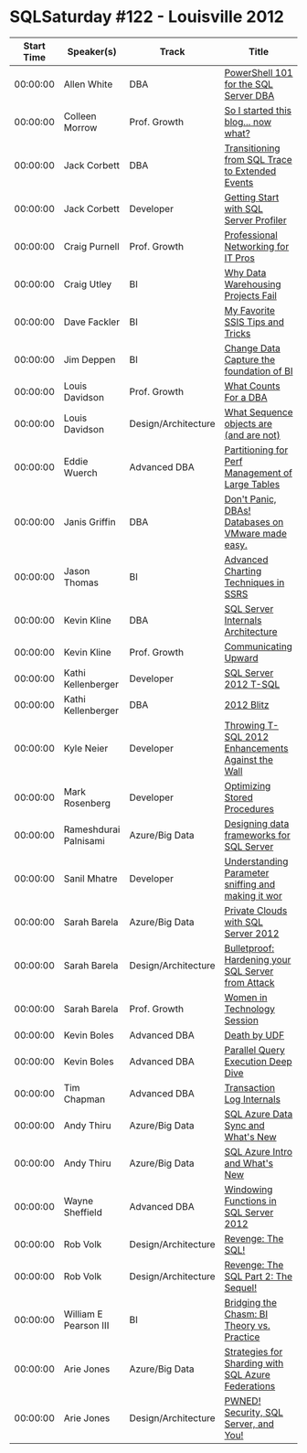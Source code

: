 # SQLSaturday #122 - Louisville 2012
Start Time|Speaker(s)|Track|Title
---|---|---|---
00:00:00|Allen White|DBA|[PowerShell 101 for the SQL Server DBA](10002.md)
00:00:00|Colleen Morrow|Prof. Growth|[So I started this blog... now what?](11770.md)
00:00:00|Jack Corbett|DBA|[Transitioning from SQL Trace to Extended Events](11841.md)
00:00:00|Jack Corbett|Developer|[Getting Start with SQL Server Profiler](11843.md)
00:00:00|Craig Purnell|Prof. Growth|[Professional Networking for IT Pros](12030.md)
00:00:00|Craig Utley|BI|[Why Data Warehousing Projects Fail](12105.md)
00:00:00|Dave Fackler|BI|[My Favorite SSIS Tips and Tricks](12343.md)
00:00:00|Jim Deppen|BI|[Change Data Capture the foundation of BI](13187.md)
00:00:00|Louis Davidson|Prof. Growth|[What Counts For a DBA](13449.md)
00:00:00|Louis Davidson|Design/Architecture|[What Sequence objects are (and are not)](13450.md)
00:00:00|Eddie Wuerch|Advanced DBA|[Partitioning for Perf  Management of Large Tables](14040.md)
00:00:00|Janis Griffin|DBA|[Don't Panic, DBAs!  Databases on VMware made easy.](15687.md)
00:00:00|Jason Thomas|BI|[Advanced Charting Techniques in SSRS](15896.md)
00:00:00|Kevin Kline|DBA|[SQL Server Internals  Architecture](18168.md)
00:00:00|Kevin Kline|Prof. Growth|[Communicating Upward](18172.md)
00:00:00|Kathi Kellenberger|Developer|[SQL Server 2012 T-SQL](18394.md)
00:00:00|Kathi Kellenberger|DBA|[2012 Blitz](18395.md)
00:00:00|Kyle Neier|Developer|[Throwing T-SQL 2012 Enhancements Against the Wall](18890.md)
00:00:00|Mark Rosenberg|Developer|[Optimizing Stored Procedures](19568.md)
00:00:00|Rameshdurai Palnisami|Azure/Big Data|[Designing data frameworks for SQL Server](22748.md)
00:00:00|Sanil Mhatre|Developer|[Understanding Parameter sniffing and making it wor](23955.md)
00:00:00|Sarah Barela|Azure/Big Data|[Private Clouds with SQL Server 2012](23976.md)
00:00:00|Sarah Barela|Design/Architecture|[Bulletproof: Hardening your SQL Server from Attack](23977.md)
00:00:00|Sarah Barela|Prof. Growth|[Women in Technology Session](23978.md)
00:00:00|Kevin Boles|Advanced DBA|[Death by UDF](26313.md)
00:00:00|Kevin Boles|Advanced DBA|[Parallel Query Execution Deep Dive](26317.md)
00:00:00|Tim Chapman|Advanced DBA|[Transaction Log Internals](26752.md)
00:00:00|Andy Thiru|Azure/Big Data|[SQL Azure Data Sync and What's New](27327.md)
00:00:00|Andy Thiru|Azure/Big Data|[SQL Azure  Intro and What's New](27329.md)
00:00:00|Wayne Sheffield|Advanced DBA|[Windowing Functions in SQL Server 2012](27710.md)
00:00:00|Rob Volk|Design/Architecture|[Revenge: The SQL!](32583.md)
00:00:00|Rob Volk|Design/Architecture|[Revenge: The SQL Part 2: The Sequel!](32586.md)
00:00:00|William E Pearson III|BI|[Bridging the Chasm: BI Theory vs. Practice ](34438.md)
00:00:00|Arie Jones|Azure/Big Data|[Strategies for Sharding with SQL Azure Federations](9804.md)
00:00:00|Arie Jones|Design/Architecture|[PWNED! Security, SQL Server, and You!](9805.md)
